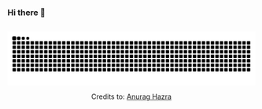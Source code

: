 ### Hi there 👋

##

<img align="center" alt="snake eating my contributions" src="https://raw.githubusercontent.com/vinimanzano/vinimanzano/output/github-contribution-grid-snake-dark.svg">

<div align="center">
  <p>Credits to: <a href="https://github.com/anuraghazra/github-readme-stats">Anurag Hazra</a></p>
</div>
